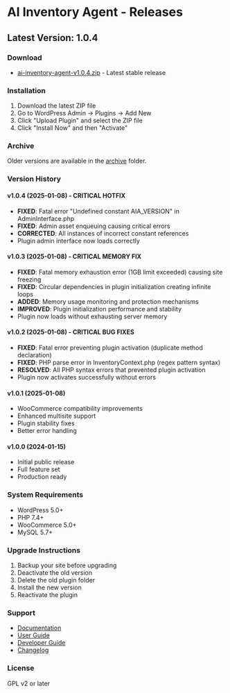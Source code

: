 # AI Inventory Agent - Releases

## Latest Version: 1.0.4

### Download
- [ai-inventory-agent-v1.0.4.zip](ai-inventory-agent-v1.0.4.zip) - Latest stable release

### Installation
1. Download the latest ZIP file
2. Go to WordPress Admin → Plugins → Add New
3. Click "Upload Plugin" and select the ZIP file
4. Click "Install Now" and then "Activate"

### Archive
Older versions are available in the [archive](archive/) folder.

### Version History

#### v1.0.4 (2025-01-08) - CRITICAL HOTFIX
- **FIXED**: Fatal error "Undefined constant AIA_VERSION" in AdminInterface.php
- **FIXED**: Admin asset enqueuing causing critical errors
- **CORRECTED**: All instances of incorrect constant references
- Plugin admin interface now loads correctly

#### v1.0.3 (2025-01-08) - CRITICAL MEMORY FIX
- **FIXED**: Fatal memory exhaustion error (1GB limit exceeded) causing site freezing
- **FIXED**: Circular dependencies in plugin initialization creating infinite loops
- **ADDED**: Memory usage monitoring and protection mechanisms
- **IMPROVED**: Plugin initialization performance and stability
- Plugin now loads without exhausting server memory

#### v1.0.2 (2025-01-08) - CRITICAL BUG FIXES
- **FIXED**: Fatal error preventing plugin activation (duplicate method declaration)
- **FIXED**: PHP parse error in InventoryContext.php (regex pattern syntax)
- **RESOLVED**: All PHP syntax errors that prevented plugin activation
- Plugin now activates successfully without errors

#### v1.0.1 (2025-01-08)
- WooCommerce compatibility improvements
- Enhanced multisite support
- Plugin stability fixes
- Better error handling

#### v1.0.0 (2024-01-15)
- Initial public release
- Full feature set
- Production ready

### System Requirements
- WordPress 5.0+
- PHP 7.4+
- WooCommerce 5.0+
- MySQL 5.7+

### Upgrade Instructions
1. Backup your site before upgrading
2. Deactivate the old version
3. Delete the old plugin folder
4. Install the new version
5. Reactivate the plugin

### Support
- [Documentation](../docs/)
- [User Guide](../docs/USER_GUIDE.md)
- [Developer Guide](../docs/DEVELOPER_GUIDE.md)
- [Changelog](../CHANGELOG.md)

### License
GPL v2 or later